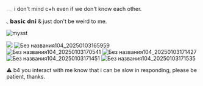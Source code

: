   𓂃 i don't mind c+h even if we don't know each other. 

 ◟ 𝗯𝗮𝘀𝗶𝗰 𝗱𝗻𝗶 & just don't be weird to me.
                

  ![mysst](https://github.com/user-attachments/assets/0c4898aa-ce34-4e14-9689-d8956ac861ff)




![](https://komarev.com/ghpvc/?username=waiting-for-something&color=lightgrey)
![Без названия104_20250103165959](https://github.com/user-attachments/assets/28ad1c71-4a9f-4340-a58f-dedac882162d)  ![Без названия104_20250103170541](https://github.com/user-attachments/assets/7bcac8e5-b1b4-491d-97a1-e19d86cfb428) ![Без названия104_20250103171427](https://github.com/user-attachments/assets/d4235dae-6587-4e69-8691-48f38a05a036) ![Без названия104_20250103171451](https://github.com/user-attachments/assets/da2541a4-2222-4ec7-aba7-b3de35c0f8cc) ![Без названия104_20250103171535](https://github.com/user-attachments/assets/9de7a225-e8df-4ea1-977b-df0b217fa0f1)






⚠︎ b4 you interact with me know that i can be slow in responding, please be patient, thanks.
